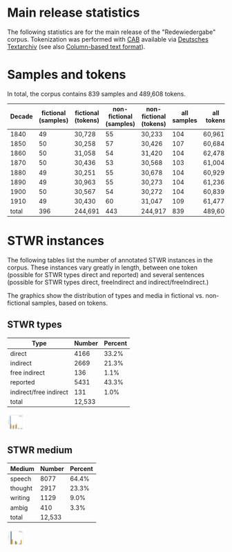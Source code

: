 # Main release statistics

The following statistics are for the main release of the "Redewiedergabe" corpus. Tokenization was performed with [CAB](https://kaskade.dwds.de/demo/cab/file) available via [Deutsches Textarchiv](http://www.deutschestextarchiv.de) (see also [Column-based text format](https://github.com/redewiedergabe/corpus/wiki/Column-based-text-format)).

# Samples and tokens

In total, the corpus contains 839 samples and 489,608 tokens.

| Decade | fictional (samples) | fictional (tokens) | non-fictional (samples) | non-fictional (tokens) | all samples | all tokens |
|--------|---------------------|--------------------|---------------------------|--------------------------|----------------|---------------|
| 1840   | 49                  | 30,728             | 55                        | 30,233                   | 104             | 60,961        |
| 1850   | 50                  | 30,258             | 57                        | 30,426                   | 107             | 60,684        |
| 1860   | 50                  | 31,058             | 54                        | 31,420                   | 104             | 62,478        |
| 1870   | 50                  | 30,436             | 53                        | 30,568                   | 103             | 61,004        |
| 1880   | 49                  | 30,251             | 55                        | 30,678                   | 104             | 60,929        |
| 1890   | 49                  | 30,963             | 55                        | 30,273                   | 104             | 61,236        |
| 1900   | 50                  | 30,567             | 54                        | 30,272                   | 104             | 60,839        |
| 1910   | 49                  | 30,430             | 60                        | 31,047                   | 109             | 61,477        |
| total | 396                 | 244,691            | 443                       | 244,917                  | 839            | 489,608       |

# STWR instances
The following tables list the number of annotated STWR instances in the corpus. These instances vary greatly in length, between one token (possible for STWR types direct and reported) and several sentences (possible for STWR types direct, freeIndirect and indirect/freeIndirect.)

The graphics show the distribution of types and media in fictional vs. non-fictional samples, based on tokens.

## STWR types
| Type                    | Number | Percent|
|------------------------|--------|---------|
| direct                 | 4166   | 33.2%   |
| indirect               | 2669   | 21.3%   |
| free indirect          |  136   | 1.1%    |
| reported               | 5431   | 43.3%   |
| indirect/free indirect |  131   | 1.0%    |
| total                 | 12,533  |         |

<img src="resources/docs/rw_type.png" width="40" height="40"/>

## STWR medium
| Medium  | Number | Percent |
|---------|--------|---------|
| speech  | 8077   | 64.4%   |
| thought | 2917   | 23.3%   |
| writing | 1129   | 9.0%    |
| ambig   | 410    | 3.3%    |
| total  | 12,533   |         |

<img src="resources/docs/rw_medium.png" width="40" height="40"/>
